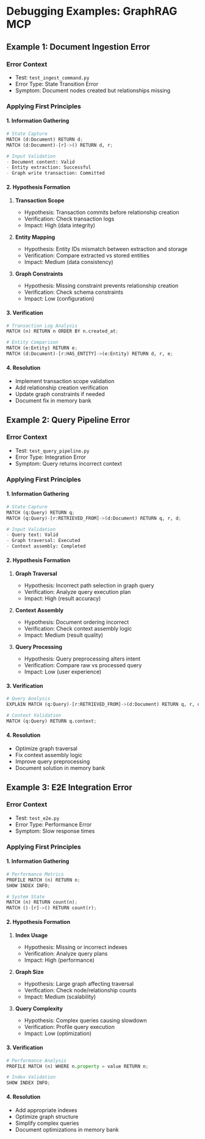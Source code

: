 # Debugging Examples: GraphRAG MCP

## Example 1: Document Ingestion Error

### Error Context
- Test: `test_ingest_command.py`
- Error Type: State Transition Error
- Symptom: Document nodes created but relationships missing

### Applying First Principles

#### 1. Information Gathering
```python
# State Capture
MATCH (d:Document) RETURN d;
MATCH (d:Document)-[r]->() RETURN d, r;

# Input Validation
- Document content: Valid
- Entity extraction: Successful
- Graph write transaction: Committed
```

#### 2. Hypothesis Formation
1. **Transaction Scope**
   - Hypothesis: Transaction commits before relationship creation
   - Verification: Check transaction logs
   - Impact: High (data integrity)

2. **Entity Mapping**
   - Hypothesis: Entity IDs mismatch between extraction and storage
   - Verification: Compare extracted vs stored entities
   - Impact: Medium (data consistency)

3. **Graph Constraints**
   - Hypothesis: Missing constraint prevents relationship creation
   - Verification: Check schema constraints
   - Impact: Low (configuration)

#### 3. Verification
```python
# Transaction Log Analysis
MATCH (n) RETURN n ORDER BY n.created_at;

# Entity Comparison
MATCH (e:Entity) RETURN e;
MATCH (d:Document)-[r:HAS_ENTITY]->(e:Entity) RETURN d, r, e;
```

#### 4. Resolution
- Implement transaction scope validation
- Add relationship creation verification
- Update graph constraints if needed
- Document fix in memory bank

## Example 2: Query Pipeline Error

### Error Context
- Test: `test_query_pipeline.py`
- Error Type: Integration Error
- Symptom: Query returns incorrect context

### Applying First Principles

#### 1. Information Gathering
```python
# State Capture
MATCH (q:Query) RETURN q;
MATCH (q:Query)-[r:RETRIEVED_FROM]->(d:Document) RETURN q, r, d;

# Input Validation
- Query text: Valid
- Graph traversal: Executed
- Context assembly: Completed
```

#### 2. Hypothesis Formation
1. **Graph Traversal**
   - Hypothesis: Incorrect path selection in graph query
   - Verification: Analyze query execution plan
   - Impact: High (result accuracy)

2. **Context Assembly**
   - Hypothesis: Document ordering incorrect
   - Verification: Check context assembly logic
   - Impact: Medium (result quality)

3. **Query Processing**
   - Hypothesis: Query preprocessing alters intent
   - Verification: Compare raw vs processed query
   - Impact: Low (user experience)

#### 3. Verification
```python
# Query Analysis
EXPLAIN MATCH (q:Query)-[r:RETRIEVED_FROM]->(d:Document) RETURN q, r, d;

# Context Validation
MATCH (q:Query) RETURN q.context;
```

#### 4. Resolution
- Optimize graph traversal
- Fix context assembly logic
- Improve query preprocessing
- Document solution in memory bank

## Example 3: E2E Integration Error

### Error Context
- Test: `test_e2e.py`
- Error Type: Performance Error
- Symptom: Slow response times

### Applying First Principles

#### 1. Information Gathering
```python
# Performance Metrics
PROFILE MATCH (n) RETURN n;
SHOW INDEX INFO;

# System State
MATCH (n) RETURN count(n);
MATCH ()-[r]->() RETURN count(r);
```

#### 2. Hypothesis Formation
1. **Index Usage**
   - Hypothesis: Missing or incorrect indexes
   - Verification: Analyze query plans
   - Impact: High (performance)

2. **Graph Size**
   - Hypothesis: Large graph affecting traversal
   - Verification: Check node/relationship counts
   - Impact: Medium (scalability)

3. **Query Complexity**
   - Hypothesis: Complex queries causing slowdown
   - Verification: Profile query execution
   - Impact: Low (optimization)

#### 3. Verification
```python
# Performance Analysis
PROFILE MATCH (n) WHERE n.property = value RETURN n;

# Index Validation
SHOW INDEX INFO;
```

#### 4. Resolution
- Add appropriate indexes
- Optimize graph structure
- Simplify complex queries
- Document optimizations in memory bank 